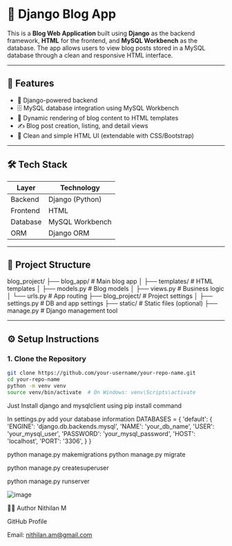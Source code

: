 # 📝 Django Blog App

This is a **Blog Web Application** built using **Django** as the backend framework, **HTML** for the frontend, and **MySQL Workbench** as the database. The app allows users to view blog posts stored in a MySQL database through a clean and responsive HTML interface.

---

## 🔧 Features

- 🔐 Django-powered backend
- 🗄️ MySQL database integration using MySQL Workbench
- 🧾 Dynamic rendering of blog content to HTML templates
- ✍️ Blog post creation, listing, and detail views
- 🎨 Clean and simple HTML UI (extendable with CSS/Bootstrap)

---

## 🛠️ Tech Stack

| Layer       | Technology        |
|-------------|-------------------|
| Backend     | Django (Python)   |
| Frontend    | HTML              |
| Database    | MySQL Workbench   |
| ORM         | Django ORM        |

---

## 📁 Project Structure

blog_project/
├── blog_app/ # Main blog app
│ ├── templates/ # HTML templates
│ ├── models.py # Blog models
│ ├── views.py # Business logic
│ └── urls.py # App routing
├── blog_project/ # Project settings
│ ├── settings.py # DB and app settings
├── static/ # Static files (optional)
├── manage.py # Django management tool



---

## ⚙️ Setup Instructions

### 1. Clone the Repository

```bash
git clone https://github.com/your-username/your-repo-name.git
cd your-repo-name
python -m venv venv
source venv/bin/activate  # On Windows: venv\Scripts\activate
```
Just Install django and mysqlclient using pip install command

In settings.py add your database information
DATABASES = {
    'default': {
        'ENGINE': 'django.db.backends.mysql',
        'NAME': 'your_db_name',
        'USER': 'your_mysql_user',
        'PASSWORD': 'your_mysql_password',
        'HOST': 'localhost',
        'PORT': '3306',
    }
}

python manage.py makemigrations
python manage.py migrate

python manage.py createsuperuser

python manage.py runserver

![image](https://github.com/user-attachments/assets/9c4c185f-207a-4232-aae9-bf4a4c6c412b)


🙋‍♂️ Author
Nithilan M

GitHub Profile

Email: nithilan.am@gmail.com
